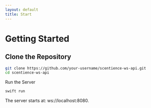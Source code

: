 ```yaml
---
layout: default
title: Start
---
```

# Getting Started

## Clone the Repository
```bash
git clone https://github.com/your-username/scentience-ws-api.git
cd scentience-ws-api
```
Run the Server
```bash
swift run
```
The server starts at: ws://localhost:8080.


